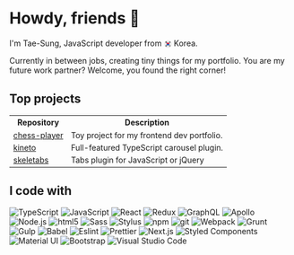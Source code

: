 <h1>Howdy, friends 🙌</h1>
<p>I'm Tae-Sung, JavaScript developer from <img src="./assets/south-korea.svg" width="14" style="vertical-align: middle;" /> Korea.</p>
<p>Currently in between jobs, creating tiny things for my portfolio. You are my future work partner? Welcome, you found the right corner!</p>
</p>
<h2>Top projects</h2>
<table>
  <tbody>
    <tr>
      <th>Repository</th>
      <th>Description</th>
    </tr>
    <tr>
      <td><a href="https://github.com/findawayer/chess-player">chess-player</a></td>
      <td>Toy project for my frontend dev portfolio.</td>
    </tr>
    <tr>
      <td><a href="https://github.com/findawayer/kineto">kineto</a></td>
      <td>Full-featured TypeScript carousel plugin.</td>
    </tr>
    <tr>
      <td><a href="https://github.com/findawayer/skeletabs">skeletabs</a></td>
      <td>Tabs plugin for JavaScript or jQuery</td>
    </tr>
  </tbody>
</table>
<h2>I code with</h2>
<p><img alt="TypeScript" src="https://img.shields.io/badge/-TypeScript-007ACC?style=flat-square&amp;logo=typescript&amp;logoColor=white" />&nbsp;<img alt="JavaScript" src="https://img.shields.io/badge/-JavaScript-F7DF1E?style=flat-square&amp;logo=javascript&amp;logoColor=white" />&nbsp;<img alt="React" src="https://img.shields.io/badge/-React-45B8D8?style=flat-square&amp;logo=react&amp;logoColor=white" />&nbsp;<img alt="Redux" src="https://img.shields.io/badge/-Redux-764ABC?style=flat-square&amp;logo=redux&amp;logoColor=white" />&nbsp;<img alt="GraphQL" src="https://img.shields.io/badge/-GraphQL-E10098?style=flat-square&amp;logo=graphql&amp;logoColor=white" />&nbsp;<img alt="Apollo" src="https://img.shields.io/badge/-Apollo-311C87?style=flat-square&amp;logo=apollo-graphql&amp;logoColor=white" />&nbsp;<img alt="Node.js" src="https://img.shields.io/badge/-Node.js-339933?style=flat-square&amp;logo=node.js&amp;logoColor=white" />&nbsp;<img alt="html5" src="https://img.shields.io/badge/-html5-E34F26?style=flat-square&amp;logo=html5&amp;logoColor=white" />&nbsp;<img alt="Sass" src="https://img.shields.io/badge/-Sass-CC6699?style=flat-square&amp;logo=sass&amp;logoColor=white" />&nbsp;<img alt="Stylus" src="https://img.shields.io/badge/-Stylus-CC6699?style=flat-square&amp;logo=stylus&amp;logoColor=white" />&nbsp;<img alt="npm" src="https://img.shields.io/badge/-npm-CB3837?style=flat-square&amp;logo=npm&amp;logoColor=white" />&nbsp;<img alt="git" src="https://img.shields.io/badge/-git-F05032?style=flat-square&amp;logo=git&amp;logoColor=white" />&nbsp;<img alt="Webpack" src="https://img.shields.io/badge/-Webpack-8DD6F9?style=flat-square&amp;logo=webpack&amp;logoColor=white" />&nbsp;<img alt="Grunt" src="https://img.shields.io/badge/-Grunt-FBA919?style=flat-square&amp;logo=grunt&amp;logoColor=white" />&nbsp;<img alt="Gulp" src="https://img.shields.io/badge/-Gulp-CF4647?style=flat-square&amp;logo=gulp&amp;logoColor=white" />&nbsp;<img alt="Babel" src="https://img.shields.io/badge/-Babel-F9DC3E?style=flat-square&amp;logo=babel&amp;logoColor=white" />&nbsp;<img alt="Eslint" src="https://img.shields.io/badge/-Eslint-4B32C3?style=flat-square&amp;logo=eslint&amp;logoColor=white" />&nbsp;<img alt="Prettier" src="https://img.shields.io/badge/-Prettier-F7B93E?style=flat-square&amp;logo=prettier&amp;logoColor=white" />&nbsp;<img alt="Next.js" src="https://img.shields.io/badge/-Next.js-000000?style=flat-square&amp;logo=next.js&amp;logoColor=white" />&nbsp;<img alt="Styled Components" src="https://img.shields.io/badge/-Styled_Components-DB7092?style=flat-square&amp;logo=styled-components&amp;logoColor=white" />&nbsp;<img alt="Material UI" src="https://img.shields.io/badge/-Material_UI-0081CB?style=flat-square&amp;logo=material-ui&amp;logoColor=white" />&nbsp;<img alt="Bootstrap" src="https://img.shields.io/badge/-Bootstrap-7952B3?style=flat-square&amp;logo=bootstrap&amp;logoColor=white" />&nbsp;<img alt="Visual Studio Code" src="https://img.shields.io/badge/-Visual_Studio_Code-007ACC?style=flat-square&amp;logo=visual-studio-code&amp;logoColor=white" />&nbsp;</p>